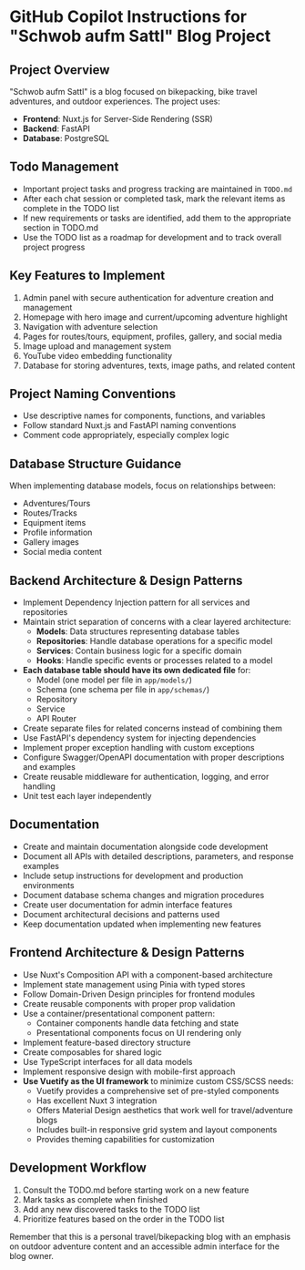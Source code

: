 # GitHub Copilot Instructions for "Schwob aufm Sattl" Blog Project

## Project Overview
"Schwob aufm Sattl" is a blog focused on bikepacking, bike travel adventures, and outdoor experiences. The project uses:
- **Frontend**: Nuxt.js for Server-Side Rendering (SSR)
- **Backend**: FastAPI
- **Database**: PostgreSQL

## Todo Management
- Important project tasks and progress tracking are maintained in `TODO.md`
- After each chat session or completed task, mark the relevant items as complete in the TODO list
- If new requirements or tasks are identified, add them to the appropriate section in TODO.md
- Use the TODO list as a roadmap for development and to track overall project progress

## Key Features to Implement
1. Admin panel with secure authentication for adventure creation and management
2. Homepage with hero image and current/upcoming adventure highlight
3. Navigation with adventure selection
4. Pages for routes/tours, equipment, profiles, gallery, and social media
5. Image upload and management system
6. YouTube video embedding functionality
7. Database for storing adventures, texts, image paths, and related content

## Project Naming Conventions
- Use descriptive names for components, functions, and variables
- Follow standard Nuxt.js and FastAPI naming conventions
- Comment code appropriately, especially complex logic

## Database Structure Guidance
When implementing database models, focus on relationships between:
- Adventures/Tours
- Routes/Tracks
- Equipment items
- Profile information
- Gallery images
- Social media content

## Backend Architecture & Design Patterns
- Implement Dependency Injection pattern for all services and repositories
- Maintain strict separation of concerns with a clear layered architecture:
  - **Models**: Data structures representing database tables
  - **Repositories**: Handle database operations for a specific model
  - **Services**: Contain business logic for a specific domain
  - **Hooks**: Handle specific events or processes related to a model
- **Each database table should have its own dedicated file** for:
  - Model (one model per file in `app/models/`)
  - Schema (one schema per file in `app/schemas/`)
  - Repository
  - Service
  - API Router
- Create separate files for related concerns instead of combining them
- Use FastAPI's dependency system for injecting dependencies
- Implement proper exception handling with custom exceptions
- Configure Swagger/OpenAPI documentation with proper descriptions and examples
- Create reusable middleware for authentication, logging, and error handling
- Unit test each layer independently

## Documentation
- Create and maintain documentation alongside code development
- Document all APIs with detailed descriptions, parameters, and response examples
- Include setup instructions for development and production environments
- Document database schema changes and migration procedures
- Create user documentation for admin interface features
- Document architectural decisions and patterns used
- Keep documentation updated when implementing new features

## Frontend Architecture & Design Patterns
- Use Nuxt's Composition API with a component-based architecture
- Implement state management using Pinia with typed stores
- Follow Domain-Driven Design principles for frontend modules
- Create reusable components with proper prop validation
- Use a container/presentational component pattern:
  - Container components handle data fetching and state
  - Presentational components focus on UI rendering only
- Implement feature-based directory structure
- Create composables for shared logic
- Use TypeScript interfaces for all data models
- Implement responsive design with mobile-first approach
- **Use Vuetify as the UI framework** to minimize custom CSS/SCSS needs:
  - Vuetify provides a comprehensive set of pre-styled components
  - Has excellent Nuxt 3 integration
  - Offers Material Design aesthetics that work well for travel/adventure blogs
  - Includes built-in responsive grid system and layout components
  - Provides theming capabilities for customization

## Development Workflow
1. Consult the TODO.md before starting work on a new feature
2. Mark tasks as complete when finished
3. Add any new discovered tasks to the TODO list
4. Prioritize features based on the order in the TODO list

Remember that this is a personal travel/bikepacking blog with an emphasis on outdoor adventure content and an accessible admin interface for the blog owner.
